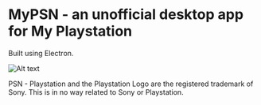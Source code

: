 # MyPSN - an unofficial desktop app for My Playstation

Built using Electron.

![Alt text](https://i.imgur.com/4aZmm4J.gif "App Gif")


PSN - Playstation and the Playstation Logo are the registered trademark of Sony.
This is in no way related to Sony or Playstation.
